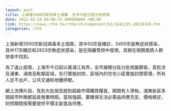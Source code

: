 ```yaml
---
layout: post
title: 上海增3500宗新冠本土個案　全市今起分區分批檢測
date: 2022-03-28 09:00:25.000000000 +08:00
link: https://news.rthk.hk/rthk/ch/component/k2/1641215-20220328.htm
categories: rthk
---
```


上海新增3500宗新冠病毒本土個案，其中50宗是確診，3450宗是無症狀感染，其中17宗確診和2833宗無症狀感染，是在隔離管控中發現，其餘在相關風險人群排查中找到。

為了遏止疫情，上海市今日起以黃浦江為界，全市展開分區分批核酸篩查，首批涉及浦東、浦南及毗鄰區域，先行實施封控，區域內的住宅小區實施封閉管理，所有人足不出戶，公共交通和地鐵停駛。

網上流傳片段，見到大批居民趕到超級巿場購買糧食，期間有人爭執，浦東新區多間超市昨晚都延長營業時間。當局強調，要確保生活必需品供應充足、價格穩定，封控期間按需要提供平價主副食品供應。
